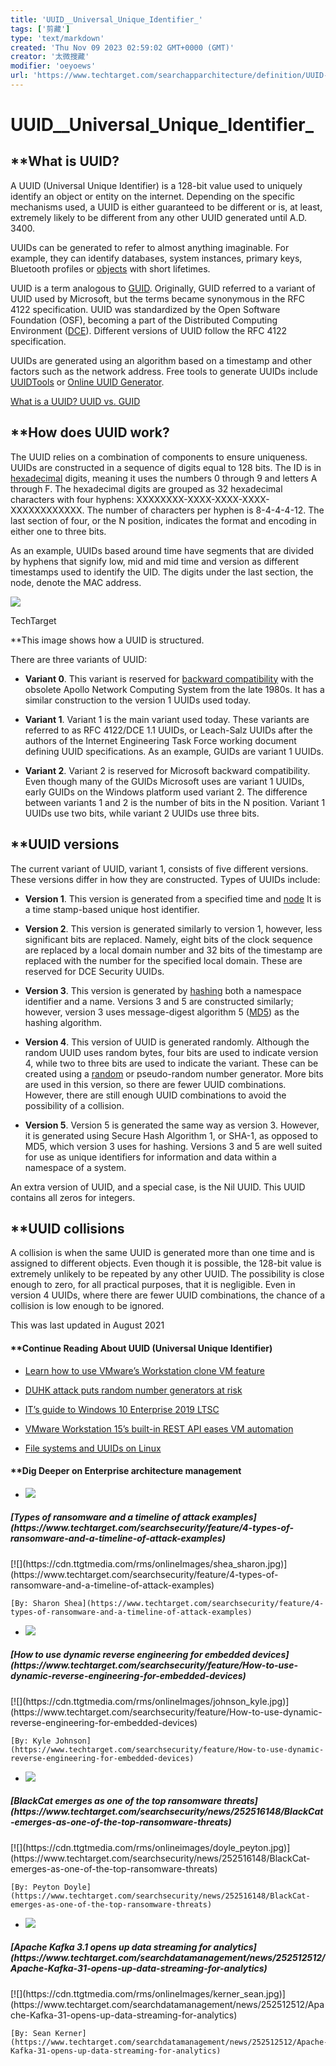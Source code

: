 ```yaml
---
title: 'UUID__Universal_Unique_Identifier_'
tags: ['剪藏']
type: 'text/markdown'
created: 'Thu Nov 09 2023 02:59:02 GMT+0000 (GMT)'
creator: '太微搜藏'
modifier: 'oeyoews'
url: 'https://www.techtarget.com/searchapparchitecture/definition/UUID-Universal-Unique-Identifier'
---
```


# UUID__Universal_Unique_Identifier_

## **What is UUID?

A UUID (Universal Unique Identifier) is a 128-bit value used to uniquely identify an object or entity on the internet. Depending on the specific mechanisms used, a UUID is either guaranteed to be different or is, at least, extremely likely to be different from any other UUID generated until A.D. 3400.

UUIDs can be generated to refer to almost anything imaginable. For example, they can identify databases, system instances, primary keys, Bluetooth profiles or [objects](https://www.techtarget.com/searchapparchitecture/definition/object) with short lifetimes.

UUID is a term analogous to [GUID](https://www.techtarget.com/searchwindowsserver/definition/GUID-global-unique-identifier). Originally, GUID referred to a variant of UUID used by Microsoft, but the terms became synonymous in the RFC 4122 specification. UUID was standardized by the Open Software Foundation (OSF), becoming a part of the Distributed Computing Environment ([DCE](https://www.techtarget.com/searchnetworking/definition/DCE)). Different versions of UUID follow the RFC 4122 specification.

UUIDs are generated using an algorithm based on a timestamp and other factors such as the network address. Free tools to generate UUIDs include [UUIDTools](https://www.uuidtools.com/) or [Online UUID Generator](https://www.uuidgenerator.net/).

[What is a UUID? UUID vs. GUID](https://www.youtube.com/embed/w0VFcVYIfhg?autoplay=0&modestbranding=1&rel=0&widget_referrer=https://www.techtarget.com/searchapparchitecture/definition/UUID-Universal-Unique-Identifier&enablejsapi=1&origin=https://www.techtarget.com)

## **How does UUID work?

The UUID relies on a combination of components to ensure uniqueness. UUIDs are constructed in a sequence of digits equal to 128 bits. The ID is in [hexadecimal](https://www.techtarget.com/whatis/definition/hexadecimal) digits, meaning it uses the numbers 0 through 9 and letters A through F. The hexadecimal digits are grouped as 32 hexadecimal characters with four hyphens: XXXXXXXX-XXXX-XXXX-XXXX-XXXXXXXXXXXX. The number of characters per hyphen is 8-4-4-4-12. The last section of four, or the N position, indicates the format and encoding in either one to three bits.

As an example, UUIDs based around time have segments that are divided by hyphens that signify low, mid and mid time and version as different timestamps used to identify the UID. The digits under the last section, the node, denote the MAC address.

![](https://cdn.ttgtmedia.com/rms/onlineimages/time_based_uuid_example-f_mobile.png)

TechTarget

**This image shows how a UUID is structured.

There are three variants of UUID:

* **Variant 0**. This variant is reserved for [backward compatibility](https://www.techtarget.com/whatis/definition/backward-compatible-backward-compatibility) with the obsolete Apollo Network Computing System from the late 1980s. It has a similar construction to the version 1 UUIDs used today.

* **Variant 1**. Variant 1 is the main variant used today. These variants are referred to as RFC 4122/DCE 1.1 UUIDs, or Leach-Salz UUIDs after the authors of the Internet Engineering Task Force working document defining UUID specifications. As an example, GUIDs are variant 1 UUIDs.

* **Variant 2**. Variant 2 is reserved for Microsoft backward compatibility. Even though many of the GUIDs Microsoft uses are variant 1 UUIDs, early GUIDs on the Windows platform used variant 2. The difference between variants 1 and 2 is the number of bits in the N position. Variant 1 UUIDs use two bits, while variant 2 UUIDs use three bits.

## **UUID versions

The current variant of UUID, variant 1, consists of five different versions. These versions differ in how they are constructed. Types of UUIDs include:

* **Version 1**. This version is generated from a specified time and [node](https://www.techtarget.com/searchnetworking/definition/node) It is a time stamp-based unique host identifier.

* **Version 2**. This version is generated similarly to version 1, however, less significant bits are replaced. Namely, eight bits of the clock sequence are replaced by a local domain number and 32 bits of the timestamp are replaced with the number for the specified local domain. These are reserved for DCE Security UUIDs.

* **Version 3**. This version is generated by [hashing](https://searchsqlserver.techtarget.com/definition/hashing) both a namespace identifier and a name. Versions 3 and 5 are constructed similarly; however, version 3 uses message-digest algorithm 5 ([MD5](https://www.techtarget.com/searchsecurity/definition/MD5)) as the hashing algorithm.

* **Version 4**. This version of UUID is generated randomly. Although the random UUID uses random bytes, four bits are used to indicate version 4, while two to three bits are used to indicate the variant. These can be created using a [random](https://www.techtarget.com/whatis/definition/random-numbers) or pseudo-random number generator. More bits are used in this version, so there are fewer UUID combinations. However, there are still enough UUID combinations to avoid the possibility of a collision.

* **Version 5**. Version 5 is generated the same way as version 3. However, it is generated using Secure Hash Algorithm 1, or SHA-1, as opposed to MD5, which version 3 uses for hashing. Versions 3 and 5 are well suited for use as unique identifiers for information and data within a namespace of a system.

An extra version of UUID, and a special case, is the Nil UUID. This UUID contains all zeros for integers.

## **UUID collisions

A collision is when the same UUID is generated more than one time and is assigned to different objects. Even though it is possible, the 128-bit value is extremely unlikely to be repeated by any other UUID. The possibility is close enough to zero, for all practical purposes, that it is negligible. Even in version 4 UUIDs, where there are fewer UUID combinations, the chance of a collision is low enough to be ignored.

This was last updated in August 2021

#### **Continue Reading About UUID (Universal Unique Identifier)

* [Learn how to use VMware’s Workstation clone VM feature](https://searchvmware.techtarget.com/tip/Learn-how-to-use-VMwares-Workstation-clone-VM-feature)

* [DUHK attack puts random number generators at risk](https://searchsecurity.techtarget.com/news/450429064/DUHK-attack-puts-random-number-generators-at-risk)

* [IT’s guide to Windows 10 Enterprise 2019 LTSC](https://searchenterprisedesktop.techtarget.com/tip/ITs-guide-to-Windows-10-Enterprise-2019-LTSC)

* [VMware Workstation 15’s built-in REST API eases VM automation](https://searchvmware.techtarget.com/tip/VMware-Workstation-15s-built-in-REST-API-eases-VM-automation)

* [File systems and UUIDs on Linux](https://laravel-news.com/eloquent-uuid-package-for-laravel)

#### **Dig Deeper on Enterprise architecture management

* [![](https://cdn.ttgtmedia.com/rms/onlineimages/ransom_g1259800910_searchsitetablet_520X173.jpg)](https://www.techtarget.com/searchsecurity/feature/4-types-of-ransomware-and-a-timeline-of-attack-examples)

<h5>[Types of ransomware and a timeline of attack examples](https://www.techtarget.com/searchsecurity/feature/4-types-of-ransomware-and-a-timeline-of-attack-examples)</h5>
    [![](https://cdn.ttgtmedia.com/rms/onlineImages/shea_sharon.jpg)](https://www.techtarget.com/searchsecurity/feature/4-types-of-ransomware-and-a-timeline-of-attack-examples)

    [By: Sharon Shea](https://www.techtarget.com/searchsecurity/feature/4-types-of-ransomware-and-a-timeline-of-attack-examples)

* [![](https://cdn.ttgtmedia.com/rms/onlineimages/books_g668146942_searchsitetablet_520X173.jpg)](https://www.techtarget.com/searchsecurity/feature/How-to-use-dynamic-reverse-engineering-for-embedded-devices)

<h5>[How to use dynamic reverse engineering for embedded devices](https://www.techtarget.com/searchsecurity/feature/How-to-use-dynamic-reverse-engineering-for-embedded-devices)</h5>
    [![](https://cdn.ttgtmedia.com/rms/onlineImages/johnson_kyle.jpg)](https://www.techtarget.com/searchsecurity/feature/How-to-use-dynamic-reverse-engineering-for-embedded-devices)

    [By: Kyle Johnson](https://www.techtarget.com/searchsecurity/feature/How-to-use-dynamic-reverse-engineering-for-embedded-devices)

* [![](https://cdn.ttgtmedia.com/rms/onlineimages/keyboard_g1253608928_searchsitetablet_520X173.jpg)](https://www.techtarget.com/searchsecurity/news/252516148/BlackCat-emerges-as-one-of-the-top-ransomware-threats)

<h5>[BlackCat emerges as one of the top ransomware threats](https://www.techtarget.com/searchsecurity/news/252516148/BlackCat-emerges-as-one-of-the-top-ransomware-threats)</h5>
    [![](https://cdn.ttgtmedia.com/rms/onlineimages/doyle_peyton.jpg)](https://www.techtarget.com/searchsecurity/news/252516148/BlackCat-emerges-as-one-of-the-top-ransomware-threats)

    [By: Peyton Doyle](https://www.techtarget.com/searchsecurity/news/252516148/BlackCat-emerges-as-one-of-the-top-ransomware-threats)

* [![](https://cdn.ttgtmedia.com/rms/onlineimages/code_g1078919244_searchsitetablet_520X173.jpg)](https://www.techtarget.com/searchdatamanagement/news/252512512/Apache-Kafka-31-opens-up-data-streaming-for-analytics)

<h5>[Apache Kafka 3.1 opens up data streaming for analytics](https://www.techtarget.com/searchdatamanagement/news/252512512/Apache-Kafka-31-opens-up-data-streaming-for-analytics)</h5>
    [![](https://cdn.ttgtmedia.com/rms/onlineImages/kerner_sean.jpg)](https://www.techtarget.com/searchdatamanagement/news/252512512/Apache-Kafka-31-opens-up-data-streaming-for-analytics)

    [By: Sean Kerner](https://www.techtarget.com/searchdatamanagement/news/252512512/Apache-Kafka-31-opens-up-data-streaming-for-analytics)

